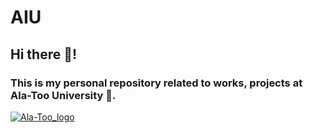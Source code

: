 # AIU
## Hi there 👋!
### This is my personal repository related to works, projects at Ala-Too University 🏫.
[![Ala-Too_logo](https://upload.wikimedia.org/wikipedia/en/thumb/0/07/Ala-Too_International_University_Seal.png/220px-Ala-Too_International_University_Seal.png "Ala-Too_logo")](https://upload.wikimedia.org/wikipedia/en/thumb/0/07/Ala-Too_International_University_Seal.png/220px-Ala-Too_International_University_Seal.png "Ala-Too_logo")
